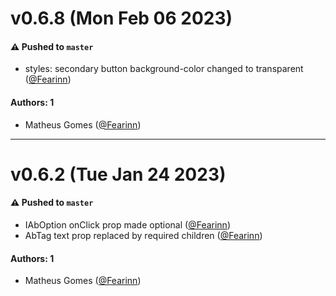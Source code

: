 # v0.6.8 (Mon Feb 06 2023)

#### ⚠️ Pushed to `master`

- styles: secondary button background-color changed to transparent ([@Fearinn](https://github.com/Fearinn))

#### Authors: 1

- Matheus Gomes ([@Fearinn](https://github.com/Fearinn))

---

# v0.6.2 (Tue Jan 24 2023)

#### ⚠️ Pushed to `master`

- IAbOption onClick prop made optional ([@Fearinn](https://github.com/Fearinn))
- AbTag text prop replaced by required children ([@Fearinn](https://github.com/Fearinn))

#### Authors: 1

- Matheus Gomes ([@Fearinn](https://github.com/Fearinn))

